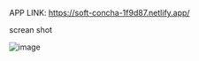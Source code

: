 
APP LINK: https://soft-concha-1f9d87.netlify.app/

screan shot

![image](https://user-images.githubusercontent.com/78754445/178915832-d22b21ce-3331-4526-8035-4d3b3f6b1bfe.png)
